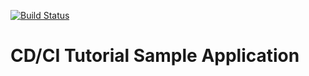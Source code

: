 [![Build Status](http://localhost:8080/buildStatus/icon?job=FreeStyle&build=0)](https://55ce-92-253-212-206.ngrok-free.app/job/FreeStyle/)

# CD/CI Tutorial Sample Application